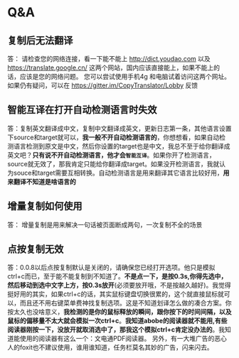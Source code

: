 # Q&A

## 复制后无法翻译

   答： 请检查您的网络连接，看一下能不能上
   http://dict.youdao.com
   以及
   https://translate.google.cn/
   这两个网站，国内应该直接能上，如果不能上的话，应该是您的网络问题。
   您可以尝试使用手机4g 和电脑试着访问这两个网址。
   如果仍有疑问，可以在
   https://gitter.im/CopyTranslator/Lobby
   反馈

## 智能互译在打开自动检测语言时失效

   答：复制英文翻译成中文，复制中文翻译成英文，更新日志第一条，其他语言设置下source和target就可以，**我一般不开自动检测语言的**，你想想看，如果自动检测语言检测到原文是中文，然后你设置的target也是中文，我总不至于给你翻译成英文吧？**只有说不开自动检测语言，他才会`智能互译`**。如果你开了检测语言，source就无效了，那我肯定只能给你翻译成target。如果没开检测语言，我就认为souce和target需要互相转换。自动检测语言是用来翻译其它语言比较好用，**用来翻译不知道是啥语言的**

## 增量复制如何使用

   答： 增量复制是用来解决一句话被页面断成两句，一次复制不全的场景


## 点按复制无效

   答：0.0.8以后点按复制默认是关闭的，请确保您已经打开选项。他只是模拟ctrl+c而已，至于能不能复制到不知道了。**不是点一下，是按0.3s,你得先选中，然后移动到选中文字上方，按0.3s放开**(必须要放开哦，不是按越久越好)。我觉得挺好用的其实，如果ctrl+c的话，其实鼠标键盘切换很累的，这个就直接鼠标就可以，而且还不用右键菜单费神找复制选项。这是不知道划译怎么做的凑合方案。你按太久也没啥意义，**我检测的是你的鼠标释放的瞬间，跟你按下的时间间隔，以及鼠标的偏移量不太大就会模拟一次ctrl+c**。**我知道abobe的阅读器就不能用,有些阅读器刚按一下，没放开就取消选中了，那我这个模拟ctrl+c肯定没办法的**。我知道能使用的阅读器有这么一个：文电通PDF阅读器。 另外，有一大堆广告的恶心人的foxit也不建议使用，谁用谁知道，任务栏莫名其妙的广告，闪来闪去。


<Valine></Valine>
